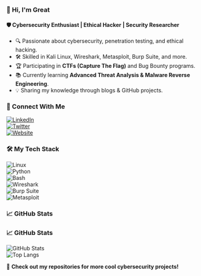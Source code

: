 ### 👋 Hi, I'm Great  
#### 🛡️ Cybersecurity Enthusiast | Ethical Hacker | Security Researcher  

- 🔍 Passionate about cybersecurity, penetration testing, and ethical hacking.  
- 🛠️ Skilled in Kali Linux, Wireshark, Metasploit, Burp Suite, and more.  
- 🏆 Participating in **CTFs (Capture The Flag)** and Bug Bounty programs.  
- 📚 Currently learning **Advanced Threat Analysis & Malware Reverse Engineering**.  
- 💡 Sharing my knowledge through blogs & GitHub projects.  

### 🔗 Connect With Me  
[![LinkedIn](https://img.shields.io/badge/LinkedIn-0077B5?style=for-the-badge&logo=linkedin&logoColor=white)](https://linkedin.com/in/your-profile)  
[![Twitter](https://img.shields.io/badge/Twitter-1DA1F2?style=for-the-badge&logo=twitter&logoColor=white)](https://twitter.com/your-profile)  
[![Website](https://img.shields.io/badge/Portfolio-000000?style=for-the-badge&logo=github&logoColor=white)](https://yourwebsite.com)  

### 🛠️ My Tech Stack  
![Linux](https://img.shields.io/badge/Linux-FCC624?style=for-the-badge&logo=linux&logoColor=black)  
![Python](https://img.shields.io/badge/Python-3776AB?style=for-the-badge&logo=python&logoColor=white)  
![Bash](https://img.shields.io/badge/Bash-4EAA25?style=for-the-badge&logo=gnu-bash&logoColor=white)  
![Wireshark](https://img.shields.io/badge/Wireshark-1679A7?style=for-the-badge&logo=wireshark&logoColor=white)  
![Burp Suite](https://img.shields.io/badge/Burp_Suite-FF6F00?style=for-the-badge&logo=burp-suite&logoColor=white)  
![Metasploit](https://img.shields.io/badge/Metasploit-0085CA?style=for-the-badge&logo=metasploit&logoColor=white)  

### 📈 GitHub Stats  
### 📈 GitHub Stats  
![GitHub Stats](https://github-readme-stats.vercel.app/api?username=6R347&show_icons=true&theme=radical)  
![Top Langs](https://github-readme-stats.vercel.app/api/top-langs/?username=6R347&layout=compact&theme=radical)  
 

🚀 **Check out my repositories for more cool cybersecurity projects!**  
